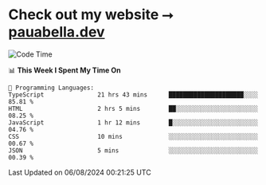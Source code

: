 # Check out my website ⭢ [pauabella.dev](https://pauabella.dev)

<!--START_SECTION:waka-->
![Code Time](http://img.shields.io/badge/Code%20Time-3%2C640%20hrs%2013%20mins-blue)

📊 **This Week I Spent My Time On** 

```text
💬 Programming Languages: 
TypeScript               21 hrs 43 mins      █████████████████████░░░░   85.81 % 
HTML                     2 hrs 5 mins        ██░░░░░░░░░░░░░░░░░░░░░░░   08.25 % 
JavaScript               1 hr 12 mins        █░░░░░░░░░░░░░░░░░░░░░░░░   04.76 % 
CSS                      10 mins             ░░░░░░░░░░░░░░░░░░░░░░░░░   00.67 % 
JSON                     5 mins              ░░░░░░░░░░░░░░░░░░░░░░░░░   00.39 % 
```


 Last Updated on 06/08/2024 00:21:25 UTC
<!--END_SECTION:waka-->
